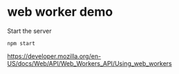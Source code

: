 # web worker demo

Start the server

    npm start


https://developer.mozilla.org/en-US/docs/Web/API/Web_Workers_API/Using_web_workers

